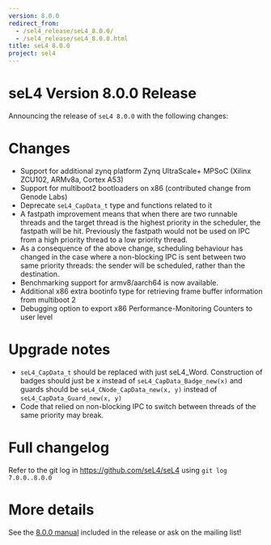 ```yaml
---
version: 8.0.0
redirect_from:
  - /sel4_release/seL4_8.0.0/
  - /sel4_release/seL4_8.0.0.html
title: seL4 8.0.0
project: sel4
---
```


# seL4 Version 8.0.0 Release
 Announcing the release of `seL4 8.0.0` with the following changes:

# Changes


- Support for additional zynq platform Zynq UltraScale+ MPSoC
        (Xilinx ZCU102, ARMv8a, Cortex A53)
- Support for multiboot2 bootloaders on x86 (contributed change
        from Genode Labs)
- Deprecate `seL4_CapData_t` type and functions related to it
- A fastpath improvement means that when there are two runnable
        threads and the target thread is the highest priority in the
        scheduler, the fastpath will be hit.
        Previously the fastpath would not be used on IPC from a
        high priority thread to a low priority thread.
- As a consequence of the above change, scheduling behaviour
has changed in the case where a non-blocking IPC is sent between two
same priority threads: the sender will be scheduled, rather than the
destination.
- Benchmarking support for armv8/aarch64 is now available.
- Additional x86 extra bootinfo type for retrieving frame buffer
information from multiboot 2
- Debugging option to export x86 Performance-Monitoring Counters to user level

# Upgrade notes


- `seL4_CapData_t` should be replaced with just seL4_Word.
        Construction of badges should just be x instead
        of `seL4_CapData_Badge_new(x)` and guards should
        be `seL4_CNode_CapData_new(x, y)` instead
        of `seL4_CapData_Guard_new(x, y)`
- Code that relied on non-blocking IPC to switch between threads
        of the same priority may break.

# Full changelog
 Refer to the git log in
<https://github.com/seL4/seL4> using `git log 7.0.0..8.0.0`

# More details
 See the
[8.0.0 manual](http://sel4.systems/Info/Docs/seL4-manual-8.0.0.pdf) included in the release or ask on the mailing list!
